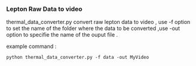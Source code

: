 

### Lepton Raw Data to video 
thermal_data_converter.py convert raw lepton data to video , use -f option to set the name of the folder 
where the data to be converted ,use -out option to specifie the name of the ouput file .

example command :

`python thermal_data_converter.py -f data -out MyVideo`

